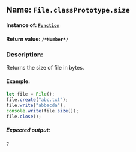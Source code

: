 ## Name: `File.classPrototype.size`

#### Instance of: [`Function`](Function.md)

#### Return value: `/*Number*/`

### Description:

Returns the size of file in bytes.

#### Example:

```js
let file = File();
file.create("abc.txt");
file.write("abbacda");
console.write(file.size());
file.close();
```

##### Expected output:

```
7
```

